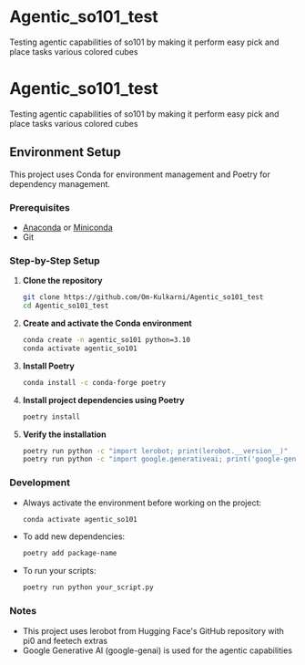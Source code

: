 # Agentic_so101_test
Testing agentic capabilities of so101 by making it perform easy pick and place tasks various colored cubes

# Agentic_so101_test
Testing agentic capabilities of so101 by making it perform easy pick and place tasks various colored cubes

## Environment Setup

This project uses Conda for environment management and Poetry for dependency management.

### Prerequisites

- [Anaconda](https://www.anaconda.com/download/) or [Miniconda](https://docs.conda.io/en/latest/miniconda.html)
- Git

### Step-by-Step Setup

1. **Clone the repository**
   ```bash
   git clone https://github.com/Om-Kulkarni/Agentic_so101_test
   cd Agentic_so101_test
   ```

2. **Create and activate the Conda environment**
   ```bash
   conda create -n agentic_so101 python=3.10
   conda activate agentic_so101
   ```

3. **Install Poetry**
   ```bash
   conda install -c conda-forge poetry
   ```

4. **Install project dependencies using Poetry**
   ```bash
   poetry install
   ```

5. **Verify the installation**
   ```bash
   poetry run python -c "import lerobot; print(lerobot.__version__)"
   poetry run python -c "import google.generativeai; print('google-genai installed')"
   ```

### Development

- Always activate the environment before working on the project:
  ```bash
  conda activate agentic_so101
  ```

- To add new dependencies:
  ```bash
  poetry add package-name
  ```

- To run your scripts:
  ```bash
  poetry run python your_script.py
  ```

### Notes

- This project uses lerobot from Hugging Face's GitHub repository with pi0 and feetech extras
- Google Generative AI (google-genai) is used for the agentic capabilities